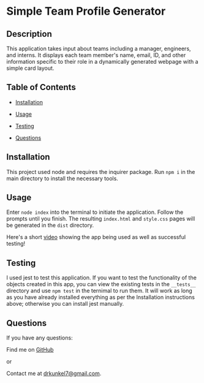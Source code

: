 # Simple Team Profile Generator
  
  ## Description
  This application takes input about teams including a manager, engineers, and interns. It displays each team member's name, email, ID, and other information specific to their role in a dynamically generated webpage with a simple card layout.

  

  ## Table of Contents
  - [Installation](#installation)
  - [Usage](#usage)
  
  - [Testing](#testing)
  - [Questions](#questions)

  ## Installation
  This project used node and requires the inquirer package. Run `npm i` in the main directory to install the necessary tools.
  

  ## Usage
  Enter `node index` into the terminal to initiate the application. Follow the prompts until you finish. The resulting `index.html` and `style.css` pages will be generated in the `dist` directory.

  Here's a short <a href = "https://drive.google.com/file/d/1u77x1uOxUhoadE7Z04Ntgq0kQ9A0lw7M/view" target = "_blank">video</a> showing the app being used as well as successful testing!
  
  

  

  ## Testing
  I used jest to test this application. If you want to test the functionality of the objects created in this app, you can view the existing tests in the `__tests__` directory and use `npm test` in the ternimal to run them. It will work as long as you have already installed everything as per the Installation instructions above; otherwise you can install jest manually.
  

  ## Questions
  If you have any questions:

  Find me on <a href = "http://www.github.com/Dkunk7" target = "_blank">GitHub</a>

  or

  Contact me at drkunkel7@gmail.com.
